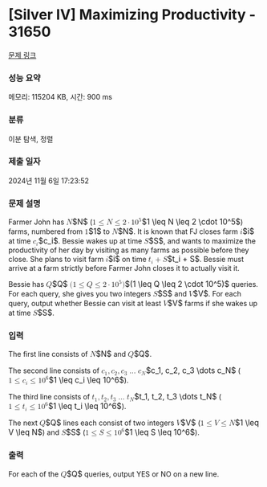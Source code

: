 # [Silver IV] Maximizing Productivity - 31650 

[문제 링크](https://www.acmicpc.net/problem/31650) 

### 성능 요약

메모리: 115204 KB, 시간: 900 ms

### 분류

이분 탐색, 정렬

### 제출 일자

2024년 11월 6일 17:23:52

### 문제 설명

<p>Farmer John has <mjx-container class="MathJax" jax="CHTML" style="font-size: 109%; position: relative;"><mjx-math class="MJX-TEX" aria-hidden="true"><mjx-mi class="mjx-i"><mjx-c class="mjx-c1D441 TEX-I"></mjx-c></mjx-mi></mjx-math><mjx-assistive-mml unselectable="on" display="inline"><math xmlns="http://www.w3.org/1998/Math/MathML"><mi>N</mi></math></mjx-assistive-mml><span aria-hidden="true" class="no-mathjax mjx-copytext">$N$</span></mjx-container> (<mjx-container class="MathJax" jax="CHTML" style="font-size: 109%; position: relative;"><mjx-math class="MJX-TEX" aria-hidden="true"><mjx-mn class="mjx-n"><mjx-c class="mjx-c31"></mjx-c></mjx-mn><mjx-mo class="mjx-n" space="4"><mjx-c class="mjx-c2264"></mjx-c></mjx-mo><mjx-mi class="mjx-i" space="4"><mjx-c class="mjx-c1D441 TEX-I"></mjx-c></mjx-mi><mjx-mo class="mjx-n" space="4"><mjx-c class="mjx-c2264"></mjx-c></mjx-mo><mjx-mn class="mjx-n" space="4"><mjx-c class="mjx-c32"></mjx-c></mjx-mn><mjx-mo class="mjx-n" space="3"><mjx-c class="mjx-c22C5"></mjx-c></mjx-mo><mjx-msup space="3"><mjx-mn class="mjx-n"><mjx-c class="mjx-c31"></mjx-c><mjx-c class="mjx-c30"></mjx-c></mjx-mn><mjx-script style="vertical-align: 0.393em;"><mjx-mn class="mjx-n" size="s"><mjx-c class="mjx-c35"></mjx-c></mjx-mn></mjx-script></mjx-msup></mjx-math><mjx-assistive-mml unselectable="on" display="inline"><math xmlns="http://www.w3.org/1998/Math/MathML"><mn>1</mn><mo>≤</mo><mi>N</mi><mo>≤</mo><mn>2</mn><mo>⋅</mo><msup><mn>10</mn><mn>5</mn></msup></math></mjx-assistive-mml><span aria-hidden="true" class="no-mathjax mjx-copytext">$1 \leq N \leq 2 \cdot 10^5$</span></mjx-container>) farms, numbered from <mjx-container class="MathJax" jax="CHTML" style="font-size: 109%; position: relative;"><mjx-math class="MJX-TEX" aria-hidden="true"><mjx-mn class="mjx-n"><mjx-c class="mjx-c31"></mjx-c></mjx-mn></mjx-math><mjx-assistive-mml unselectable="on" display="inline"><math xmlns="http://www.w3.org/1998/Math/MathML"><mn>1</mn></math></mjx-assistive-mml><span aria-hidden="true" class="no-mathjax mjx-copytext">$1$</span></mjx-container> to <mjx-container class="MathJax" jax="CHTML" style="font-size: 109%; position: relative;"><mjx-math class="MJX-TEX" aria-hidden="true"><mjx-mi class="mjx-i"><mjx-c class="mjx-c1D441 TEX-I"></mjx-c></mjx-mi></mjx-math><mjx-assistive-mml unselectable="on" display="inline"><math xmlns="http://www.w3.org/1998/Math/MathML"><mi>N</mi></math></mjx-assistive-mml><span aria-hidden="true" class="no-mathjax mjx-copytext">$N$</span></mjx-container>. It is known that FJ closes farm <mjx-container class="MathJax" jax="CHTML" style="font-size: 109%; position: relative;"><mjx-math class="MJX-TEX" aria-hidden="true"><mjx-mi class="mjx-i"><mjx-c class="mjx-c1D456 TEX-I"></mjx-c></mjx-mi></mjx-math><mjx-assistive-mml unselectable="on" display="inline"><math xmlns="http://www.w3.org/1998/Math/MathML"><mi>i</mi></math></mjx-assistive-mml><span aria-hidden="true" class="no-mathjax mjx-copytext">$i$</span></mjx-container> at time <mjx-container class="MathJax" jax="CHTML" style="font-size: 109%; position: relative;"><mjx-math class="MJX-TEX" aria-hidden="true"><mjx-msub><mjx-mi class="mjx-i"><mjx-c class="mjx-c1D450 TEX-I"></mjx-c></mjx-mi><mjx-script style="vertical-align: -0.15em;"><mjx-mi class="mjx-i" size="s"><mjx-c class="mjx-c1D456 TEX-I"></mjx-c></mjx-mi></mjx-script></mjx-msub></mjx-math><mjx-assistive-mml unselectable="on" display="inline"><math xmlns="http://www.w3.org/1998/Math/MathML"><msub><mi>c</mi><mi>i</mi></msub></math></mjx-assistive-mml><span aria-hidden="true" class="no-mathjax mjx-copytext">$c_i$</span></mjx-container>. Bessie wakes up at time <mjx-container class="MathJax" jax="CHTML" style="font-size: 109%; position: relative;"><mjx-math class="MJX-TEX" aria-hidden="true"><mjx-mi class="mjx-i"><mjx-c class="mjx-c1D446 TEX-I"></mjx-c></mjx-mi></mjx-math><mjx-assistive-mml unselectable="on" display="inline"><math xmlns="http://www.w3.org/1998/Math/MathML"><mi>S</mi></math></mjx-assistive-mml><span aria-hidden="true" class="no-mathjax mjx-copytext">$S$</span></mjx-container>, and wants to maximize the productivity of her day by visiting as many farms as possible before they close. She plans to visit farm <mjx-container class="MathJax" jax="CHTML" style="font-size: 109%; position: relative;"><mjx-math class="MJX-TEX" aria-hidden="true"><mjx-mi class="mjx-i"><mjx-c class="mjx-c1D456 TEX-I"></mjx-c></mjx-mi></mjx-math><mjx-assistive-mml unselectable="on" display="inline"><math xmlns="http://www.w3.org/1998/Math/MathML"><mi>i</mi></math></mjx-assistive-mml><span aria-hidden="true" class="no-mathjax mjx-copytext">$i$</span></mjx-container> on time <mjx-container class="MathJax" jax="CHTML" style="font-size: 109%; position: relative;"><mjx-math class="MJX-TEX" aria-hidden="true"><mjx-msub><mjx-mi class="mjx-i"><mjx-c class="mjx-c1D461 TEX-I"></mjx-c></mjx-mi><mjx-script style="vertical-align: -0.15em;"><mjx-mi class="mjx-i" size="s"><mjx-c class="mjx-c1D456 TEX-I"></mjx-c></mjx-mi></mjx-script></mjx-msub><mjx-mo class="mjx-n" space="3"><mjx-c class="mjx-c2B"></mjx-c></mjx-mo><mjx-mi class="mjx-i" space="3"><mjx-c class="mjx-c1D446 TEX-I"></mjx-c></mjx-mi></mjx-math><mjx-assistive-mml unselectable="on" display="inline"><math xmlns="http://www.w3.org/1998/Math/MathML"><msub><mi>t</mi><mi>i</mi></msub><mo>+</mo><mi>S</mi></math></mjx-assistive-mml><span aria-hidden="true" class="no-mathjax mjx-copytext">$t_i + S$</span></mjx-container>. Bessie must arrive at a farm strictly before Farmer John closes it to actually visit it.</p>

<p>Bessie has <mjx-container class="MathJax" jax="CHTML" style="font-size: 109%; position: relative;"><mjx-math class="MJX-TEX" aria-hidden="true"><mjx-mi class="mjx-i"><mjx-c class="mjx-c1D444 TEX-I"></mjx-c></mjx-mi></mjx-math><mjx-assistive-mml unselectable="on" display="inline"><math xmlns="http://www.w3.org/1998/Math/MathML"><mi>Q</mi></math></mjx-assistive-mml><span aria-hidden="true" class="no-mathjax mjx-copytext">$Q$</span></mjx-container> <mjx-container class="MathJax" jax="CHTML" style="font-size: 109%; position: relative;"><mjx-math class="MJX-TEX" aria-hidden="true"><mjx-mo class="mjx-n"><mjx-c class="mjx-c28"></mjx-c></mjx-mo><mjx-mn class="mjx-n"><mjx-c class="mjx-c31"></mjx-c></mjx-mn><mjx-mo class="mjx-n" space="4"><mjx-c class="mjx-c2264"></mjx-c></mjx-mo><mjx-mi class="mjx-i" space="4"><mjx-c class="mjx-c1D444 TEX-I"></mjx-c></mjx-mi><mjx-mo class="mjx-n" space="4"><mjx-c class="mjx-c2264"></mjx-c></mjx-mo><mjx-mn class="mjx-n" space="4"><mjx-c class="mjx-c32"></mjx-c></mjx-mn><mjx-mo class="mjx-n" space="3"><mjx-c class="mjx-c22C5"></mjx-c></mjx-mo><mjx-msup space="3"><mjx-mn class="mjx-n"><mjx-c class="mjx-c31"></mjx-c><mjx-c class="mjx-c30"></mjx-c></mjx-mn><mjx-script style="vertical-align: 0.393em;"><mjx-mn class="mjx-n" size="s"><mjx-c class="mjx-c35"></mjx-c></mjx-mn></mjx-script></mjx-msup><mjx-mo class="mjx-n"><mjx-c class="mjx-c29"></mjx-c></mjx-mo></mjx-math><mjx-assistive-mml unselectable="on" display="inline"><math xmlns="http://www.w3.org/1998/Math/MathML"><mo stretchy="false">(</mo><mn>1</mn><mo>≤</mo><mi>Q</mi><mo>≤</mo><mn>2</mn><mo>⋅</mo><msup><mn>10</mn><mn>5</mn></msup><mo stretchy="false">)</mo></math></mjx-assistive-mml><span aria-hidden="true" class="no-mathjax mjx-copytext">$(1 \leq Q \leq 2 \cdot 10^5)$</span></mjx-container> queries. For each query, she gives you two integers <mjx-container class="MathJax" jax="CHTML" style="font-size: 109%; position: relative;"><mjx-math class="MJX-TEX" aria-hidden="true"><mjx-mi class="mjx-i"><mjx-c class="mjx-c1D446 TEX-I"></mjx-c></mjx-mi></mjx-math><mjx-assistive-mml unselectable="on" display="inline"><math xmlns="http://www.w3.org/1998/Math/MathML"><mi>S</mi></math></mjx-assistive-mml><span aria-hidden="true" class="no-mathjax mjx-copytext">$S$</span></mjx-container> and <mjx-container class="MathJax" jax="CHTML" style="font-size: 109%; position: relative;"><mjx-math class="MJX-TEX" aria-hidden="true"><mjx-mi class="mjx-i"><mjx-c class="mjx-c1D449 TEX-I"></mjx-c></mjx-mi></mjx-math><mjx-assistive-mml unselectable="on" display="inline"><math xmlns="http://www.w3.org/1998/Math/MathML"><mi>V</mi></math></mjx-assistive-mml><span aria-hidden="true" class="no-mathjax mjx-copytext">$V$</span></mjx-container>. For each query, output whether Bessie can visit at least <mjx-container class="MathJax" jax="CHTML" style="font-size: 109%; position: relative;"><mjx-math class="MJX-TEX" aria-hidden="true"><mjx-mi class="mjx-i"><mjx-c class="mjx-c1D449 TEX-I"></mjx-c></mjx-mi></mjx-math><mjx-assistive-mml unselectable="on" display="inline"><math xmlns="http://www.w3.org/1998/Math/MathML"><mi>V</mi></math></mjx-assistive-mml><span aria-hidden="true" class="no-mathjax mjx-copytext">$V$</span></mjx-container> farms if she wakes up at time <mjx-container class="MathJax" jax="CHTML" style="font-size: 109%; position: relative;"><mjx-math class="MJX-TEX" aria-hidden="true"><mjx-mi class="mjx-i"><mjx-c class="mjx-c1D446 TEX-I"></mjx-c></mjx-mi></mjx-math><mjx-assistive-mml unselectable="on" display="inline"><math xmlns="http://www.w3.org/1998/Math/MathML"><mi>S</mi></math></mjx-assistive-mml><span aria-hidden="true" class="no-mathjax mjx-copytext">$S$</span></mjx-container>.</p>

### 입력 

 <p>The first line consists of <mjx-container class="MathJax" jax="CHTML" style="font-size: 109%; position: relative;"><mjx-math class="MJX-TEX" aria-hidden="true"><mjx-mi class="mjx-i"><mjx-c class="mjx-c1D441 TEX-I"></mjx-c></mjx-mi></mjx-math><mjx-assistive-mml unselectable="on" display="inline"><math xmlns="http://www.w3.org/1998/Math/MathML"><mi>N</mi></math></mjx-assistive-mml><span aria-hidden="true" class="no-mathjax mjx-copytext">$N$</span></mjx-container> and <mjx-container class="MathJax" jax="CHTML" style="font-size: 109%; position: relative;"><mjx-math class="MJX-TEX" aria-hidden="true"><mjx-mi class="mjx-i"><mjx-c class="mjx-c1D444 TEX-I"></mjx-c></mjx-mi></mjx-math><mjx-assistive-mml unselectable="on" display="inline"><math xmlns="http://www.w3.org/1998/Math/MathML"><mi>Q</mi></math></mjx-assistive-mml><span aria-hidden="true" class="no-mathjax mjx-copytext">$Q$</span></mjx-container>.</p>

<p>The second line consists of <mjx-container class="MathJax" jax="CHTML" style="font-size: 109%; position: relative;"><mjx-math class="MJX-TEX" aria-hidden="true"><mjx-msub><mjx-mi class="mjx-i"><mjx-c class="mjx-c1D450 TEX-I"></mjx-c></mjx-mi><mjx-script style="vertical-align: -0.15em;"><mjx-mn class="mjx-n" size="s"><mjx-c class="mjx-c31"></mjx-c></mjx-mn></mjx-script></mjx-msub><mjx-mo class="mjx-n"><mjx-c class="mjx-c2C"></mjx-c></mjx-mo><mjx-msub space="2"><mjx-mi class="mjx-i"><mjx-c class="mjx-c1D450 TEX-I"></mjx-c></mjx-mi><mjx-script style="vertical-align: -0.15em;"><mjx-mn class="mjx-n" size="s"><mjx-c class="mjx-c32"></mjx-c></mjx-mn></mjx-script></mjx-msub><mjx-mo class="mjx-n"><mjx-c class="mjx-c2C"></mjx-c></mjx-mo><mjx-msub space="2"><mjx-mi class="mjx-i"><mjx-c class="mjx-c1D450 TEX-I"></mjx-c></mjx-mi><mjx-script style="vertical-align: -0.15em;"><mjx-mn class="mjx-n" size="s"><mjx-c class="mjx-c33"></mjx-c></mjx-mn></mjx-script></mjx-msub><mjx-mo class="mjx-n" space="2"><mjx-c class="mjx-c2026"></mjx-c></mjx-mo><mjx-msub space="2"><mjx-mi class="mjx-i"><mjx-c class="mjx-c1D450 TEX-I"></mjx-c></mjx-mi><mjx-script style="vertical-align: -0.15em;"><mjx-mi class="mjx-i" size="s"><mjx-c class="mjx-c1D441 TEX-I"></mjx-c></mjx-mi></mjx-script></mjx-msub></mjx-math><mjx-assistive-mml unselectable="on" display="inline"><math xmlns="http://www.w3.org/1998/Math/MathML"><msub><mi>c</mi><mn>1</mn></msub><mo>,</mo><msub><mi>c</mi><mn>2</mn></msub><mo>,</mo><msub><mi>c</mi><mn>3</mn></msub><mo>…</mo><msub><mi>c</mi><mi>N</mi></msub></math></mjx-assistive-mml><span aria-hidden="true" class="no-mathjax mjx-copytext">$c_1, c_2, c_3 \dots c_N$</span></mjx-container> (<mjx-container class="MathJax" jax="CHTML" style="font-size: 109%; position: relative;"><mjx-math class="MJX-TEX" aria-hidden="true"><mjx-mn class="mjx-n"><mjx-c class="mjx-c31"></mjx-c></mjx-mn><mjx-mo class="mjx-n" space="4"><mjx-c class="mjx-c2264"></mjx-c></mjx-mo><mjx-msub space="4"><mjx-mi class="mjx-i"><mjx-c class="mjx-c1D450 TEX-I"></mjx-c></mjx-mi><mjx-script style="vertical-align: -0.15em;"><mjx-mi class="mjx-i" size="s"><mjx-c class="mjx-c1D456 TEX-I"></mjx-c></mjx-mi></mjx-script></mjx-msub><mjx-mo class="mjx-n" space="4"><mjx-c class="mjx-c2264"></mjx-c></mjx-mo><mjx-msup space="4"><mjx-mn class="mjx-n"><mjx-c class="mjx-c31"></mjx-c><mjx-c class="mjx-c30"></mjx-c></mjx-mn><mjx-script style="vertical-align: 0.393em;"><mjx-mn class="mjx-n" size="s"><mjx-c class="mjx-c36"></mjx-c></mjx-mn></mjx-script></mjx-msup></mjx-math><mjx-assistive-mml unselectable="on" display="inline"><math xmlns="http://www.w3.org/1998/Math/MathML"><mn>1</mn><mo>≤</mo><msub><mi>c</mi><mi>i</mi></msub><mo>≤</mo><msup><mn>10</mn><mn>6</mn></msup></math></mjx-assistive-mml><span aria-hidden="true" class="no-mathjax mjx-copytext">$1 \leq c_i \leq 10^6$</span></mjx-container>).</p>

<p>The third line consists of <mjx-container class="MathJax" jax="CHTML" style="font-size: 109%; position: relative;"><mjx-math class="MJX-TEX" aria-hidden="true"><mjx-msub><mjx-mi class="mjx-i"><mjx-c class="mjx-c1D461 TEX-I"></mjx-c></mjx-mi><mjx-script style="vertical-align: -0.15em;"><mjx-mn class="mjx-n" size="s"><mjx-c class="mjx-c31"></mjx-c></mjx-mn></mjx-script></mjx-msub><mjx-mo class="mjx-n"><mjx-c class="mjx-c2C"></mjx-c></mjx-mo><mjx-msub space="2"><mjx-mi class="mjx-i"><mjx-c class="mjx-c1D461 TEX-I"></mjx-c></mjx-mi><mjx-script style="vertical-align: -0.15em;"><mjx-mn class="mjx-n" size="s"><mjx-c class="mjx-c32"></mjx-c></mjx-mn></mjx-script></mjx-msub><mjx-mo class="mjx-n"><mjx-c class="mjx-c2C"></mjx-c></mjx-mo><mjx-msub space="2"><mjx-mi class="mjx-i"><mjx-c class="mjx-c1D461 TEX-I"></mjx-c></mjx-mi><mjx-script style="vertical-align: -0.15em;"><mjx-mn class="mjx-n" size="s"><mjx-c class="mjx-c33"></mjx-c></mjx-mn></mjx-script></mjx-msub><mjx-mo class="mjx-n" space="2"><mjx-c class="mjx-c2026"></mjx-c></mjx-mo><mjx-msub space="2"><mjx-mi class="mjx-i"><mjx-c class="mjx-c1D461 TEX-I"></mjx-c></mjx-mi><mjx-script style="vertical-align: -0.15em;"><mjx-mi class="mjx-i" size="s"><mjx-c class="mjx-c1D441 TEX-I"></mjx-c></mjx-mi></mjx-script></mjx-msub></mjx-math><mjx-assistive-mml unselectable="on" display="inline"><math xmlns="http://www.w3.org/1998/Math/MathML"><msub><mi>t</mi><mn>1</mn></msub><mo>,</mo><msub><mi>t</mi><mn>2</mn></msub><mo>,</mo><msub><mi>t</mi><mn>3</mn></msub><mo>…</mo><msub><mi>t</mi><mi>N</mi></msub></math></mjx-assistive-mml><span aria-hidden="true" class="no-mathjax mjx-copytext">$t_1, t_2, t_3 \dots t_N$</span></mjx-container> (<mjx-container class="MathJax" jax="CHTML" style="font-size: 109%; position: relative;"><mjx-math class="MJX-TEX" aria-hidden="true"><mjx-mn class="mjx-n"><mjx-c class="mjx-c31"></mjx-c></mjx-mn><mjx-mo class="mjx-n" space="4"><mjx-c class="mjx-c2264"></mjx-c></mjx-mo><mjx-msub space="4"><mjx-mi class="mjx-i"><mjx-c class="mjx-c1D461 TEX-I"></mjx-c></mjx-mi><mjx-script style="vertical-align: -0.15em;"><mjx-mi class="mjx-i" size="s"><mjx-c class="mjx-c1D456 TEX-I"></mjx-c></mjx-mi></mjx-script></mjx-msub><mjx-mo class="mjx-n" space="4"><mjx-c class="mjx-c2264"></mjx-c></mjx-mo><mjx-msup space="4"><mjx-mn class="mjx-n"><mjx-c class="mjx-c31"></mjx-c><mjx-c class="mjx-c30"></mjx-c></mjx-mn><mjx-script style="vertical-align: 0.393em;"><mjx-mn class="mjx-n" size="s"><mjx-c class="mjx-c36"></mjx-c></mjx-mn></mjx-script></mjx-msup></mjx-math><mjx-assistive-mml unselectable="on" display="inline"><math xmlns="http://www.w3.org/1998/Math/MathML"><mn>1</mn><mo>≤</mo><msub><mi>t</mi><mi>i</mi></msub><mo>≤</mo><msup><mn>10</mn><mn>6</mn></msup></math></mjx-assistive-mml><span aria-hidden="true" class="no-mathjax mjx-copytext">$1 \leq t_i \leq 10^6$</span></mjx-container>).</p>

<p>The next <mjx-container class="MathJax" jax="CHTML" style="font-size: 109%; position: relative;"><mjx-math class="MJX-TEX" aria-hidden="true"><mjx-mi class="mjx-i"><mjx-c class="mjx-c1D444 TEX-I"></mjx-c></mjx-mi></mjx-math><mjx-assistive-mml unselectable="on" display="inline"><math xmlns="http://www.w3.org/1998/Math/MathML"><mi>Q</mi></math></mjx-assistive-mml><span aria-hidden="true" class="no-mathjax mjx-copytext">$Q$</span></mjx-container> lines each consist of two integers <mjx-container class="MathJax" jax="CHTML" style="font-size: 109%; position: relative;"><mjx-math class="MJX-TEX" aria-hidden="true"><mjx-mi class="mjx-i"><mjx-c class="mjx-c1D449 TEX-I"></mjx-c></mjx-mi></mjx-math><mjx-assistive-mml unselectable="on" display="inline"><math xmlns="http://www.w3.org/1998/Math/MathML"><mi>V</mi></math></mjx-assistive-mml><span aria-hidden="true" class="no-mathjax mjx-copytext">$V$</span></mjx-container> (<mjx-container class="MathJax" jax="CHTML" style="font-size: 109%; position: relative;"><mjx-math class="MJX-TEX" aria-hidden="true"><mjx-mn class="mjx-n"><mjx-c class="mjx-c31"></mjx-c></mjx-mn><mjx-mo class="mjx-n" space="4"><mjx-c class="mjx-c2264"></mjx-c></mjx-mo><mjx-mi class="mjx-i" space="4"><mjx-c class="mjx-c1D449 TEX-I"></mjx-c></mjx-mi><mjx-mo class="mjx-n" space="4"><mjx-c class="mjx-c2264"></mjx-c></mjx-mo><mjx-mi class="mjx-i" space="4"><mjx-c class="mjx-c1D441 TEX-I"></mjx-c></mjx-mi></mjx-math><mjx-assistive-mml unselectable="on" display="inline"><math xmlns="http://www.w3.org/1998/Math/MathML"><mn>1</mn><mo>≤</mo><mi>V</mi><mo>≤</mo><mi>N</mi></math></mjx-assistive-mml><span aria-hidden="true" class="no-mathjax mjx-copytext">$1 \leq V \leq N$</span></mjx-container>) and <mjx-container class="MathJax" jax="CHTML" style="font-size: 109%; position: relative;"><mjx-math class="MJX-TEX" aria-hidden="true"><mjx-mi class="mjx-i"><mjx-c class="mjx-c1D446 TEX-I"></mjx-c></mjx-mi></mjx-math><mjx-assistive-mml unselectable="on" display="inline"><math xmlns="http://www.w3.org/1998/Math/MathML"><mi>S</mi></math></mjx-assistive-mml><span aria-hidden="true" class="no-mathjax mjx-copytext">$S$</span></mjx-container> (<mjx-container class="MathJax" jax="CHTML" style="font-size: 109%; position: relative;"><mjx-math class="MJX-TEX" aria-hidden="true"><mjx-mn class="mjx-n"><mjx-c class="mjx-c31"></mjx-c></mjx-mn><mjx-mo class="mjx-n" space="4"><mjx-c class="mjx-c2264"></mjx-c></mjx-mo><mjx-mi class="mjx-i" space="4"><mjx-c class="mjx-c1D446 TEX-I"></mjx-c></mjx-mi><mjx-mo class="mjx-n" space="4"><mjx-c class="mjx-c2264"></mjx-c></mjx-mo><mjx-msup space="4"><mjx-mn class="mjx-n"><mjx-c class="mjx-c31"></mjx-c><mjx-c class="mjx-c30"></mjx-c></mjx-mn><mjx-script style="vertical-align: 0.393em;"><mjx-mn class="mjx-n" size="s"><mjx-c class="mjx-c36"></mjx-c></mjx-mn></mjx-script></mjx-msup></mjx-math><mjx-assistive-mml unselectable="on" display="inline"><math xmlns="http://www.w3.org/1998/Math/MathML"><mn>1</mn><mo>≤</mo><mi>S</mi><mo>≤</mo><msup><mn>10</mn><mn>6</mn></msup></math></mjx-assistive-mml><span aria-hidden="true" class="no-mathjax mjx-copytext">$1 \leq S \leq 10^6$</span></mjx-container>).</p>

### 출력 

 <p>For each of the <mjx-container class="MathJax" jax="CHTML" style="font-size: 109%; position: relative;"><mjx-math class="MJX-TEX" aria-hidden="true"><mjx-mi class="mjx-i"><mjx-c class="mjx-c1D444 TEX-I"></mjx-c></mjx-mi></mjx-math><mjx-assistive-mml unselectable="on" display="inline"><math xmlns="http://www.w3.org/1998/Math/MathML"><mi>Q</mi></math></mjx-assistive-mml><span aria-hidden="true" class="no-mathjax mjx-copytext">$Q$</span></mjx-container> queries, output YES or NO on a new line.</p>

